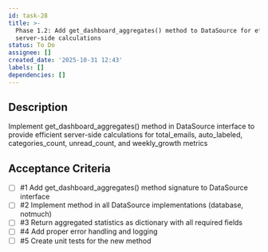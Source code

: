 ```yaml
---
id: task-28
title: >-
  Phase 1.2: Add get_dashboard_aggregates() method to DataSource for efficient
  server-side calculations
status: To Do
assignee: []
created_date: '2025-10-31 12:43'
labels: []
dependencies: []
---
```


## Description

<!-- SECTION:DESCRIPTION:BEGIN -->
Implement get_dashboard_aggregates() method in DataSource interface to provide efficient server-side calculations for total_emails, auto_labeled, categories_count, unread_count, and weekly_growth metrics
<!-- SECTION:DESCRIPTION:END -->

## Acceptance Criteria
<!-- AC:BEGIN -->
- [ ] #1 Add get_dashboard_aggregates() method signature to DataSource interface
- [ ] #2 Implement method in all DataSource implementations (database, notmuch)
- [ ] #3 Return aggregated statistics as dictionary with all required fields
- [ ] #4 Add proper error handling and logging
- [ ] #5 Create unit tests for the new method
<!-- AC:END -->
